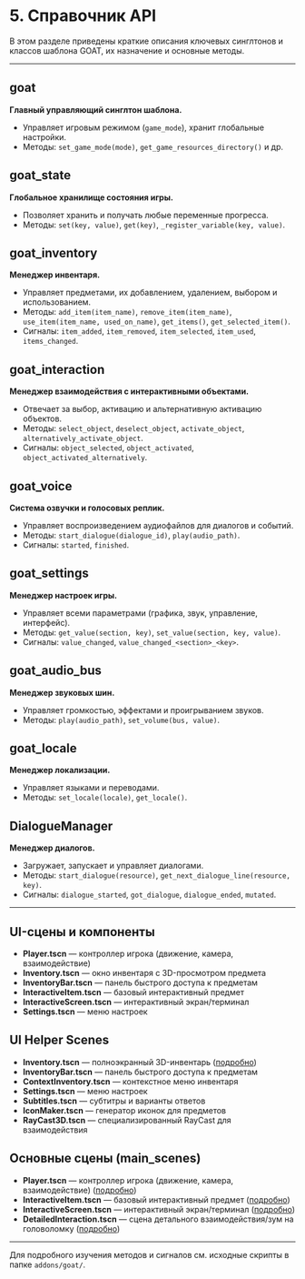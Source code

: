 # 5. Справочник API

В этом разделе приведены краткие описания ключевых синглтонов и классов шаблона GOAT, их назначение и основные методы.

---

## goat
**Главный управляющий синглтон шаблона.**
- Управляет игровым режимом (`game_mode`), хранит глобальные настройки.
- Методы: `set_game_mode(mode)`, `get_game_resources_directory()` и др.

## goat_state
**Глобальное хранилище состояния игры.**
- Позволяет хранить и получать любые переменные прогресса.
- Методы: `set(key, value)`, `get(key)`, `_register_variable(key, value)`.

## goat_inventory
**Менеджер инвентаря.**
- Управляет предметами, их добавлением, удалением, выбором и использованием.
- Методы: `add_item(item_name)`, `remove_item(item_name)`, `use_item(item_name, used_on_name)`, `get_items()`, `get_selected_item()`.
- Сигналы: `item_added`, `item_removed`, `item_selected`, `item_used`, `items_changed`.

## goat_interaction
**Менеджер взаимодействия с интерактивными объектами.**
- Отвечает за выбор, активацию и альтернативную активацию объектов.
- Методы: `select_object`, `deselect_object`, `activate_object`, `alternatively_activate_object`.
- Сигналы: `object_selected`, `object_activated`, `object_activated_alternatively`.

## goat_voice
**Система озвучки и голосовых реплик.**
- Управляет воспроизведением аудиофайлов для диалогов и событий.
- Методы: `start_dialogue(dialogue_id)`, `play(audio_path)`.
- Сигналы: `started`, `finished`.

## goat_settings
**Менеджер настроек игры.**
- Управляет всеми параметрами (графика, звук, управление, интерфейс).
- Методы: `get_value(section, key)`, `set_value(section, key, value)`.
- Сигналы: `value_changed`, `value_changed_<section>_<key>`.

## goat_audio_bus
**Менеджер звуковых шин.**
- Управляет громкостью, эффектами и проигрыванием звуков.
- Методы: `play(audio_path)`, `set_volume(bus, value)`.

## goat_locale
**Менеджер локализации.**
- Управляет языками и переводами.
- Методы: `set_locale(locale)`, `get_locale()`.

## DialogueManager
**Менеджер диалогов.**
- Загружает, запускает и управляет диалогами.
- Методы: `start_dialogue(resource)`, `get_next_dialogue_line(resource, key)`.
- Сигналы: `dialogue_started`, `got_dialogue`, `dialogue_ended`, `mutated`.

---

## UI-сцены и компоненты

- **Player.tscn** — контроллер игрока (движение, камера, взаимодействие)
- **Inventory.tscn** — окно инвентаря с 3D-просмотром предмета
- **InventoryBar.tscn** — панель быстрого доступа к предметам
- **InteractiveItem.tscn** — базовый интерактивный предмет
- **InteractiveScreen.tscn** — интерактивный экран/терминал
- **Settings.tscn** — меню настроек

## UI Helper Scenes

- **Inventory.tscn** — полноэкранный 3D-инвентарь ([подробно](./features/helper_scenes.md#inventory))
- **InventoryBar.tscn** — панель быстрого доступа к предметам
- **ContextInventory.tscn** — контекстное меню инвентаря
- **Settings.tscn** — меню настроек
- **Subtitles.tscn** — субтитры и варианты ответов
- **IconMaker.tscn** — генератор иконок для предметов
- **RayCast3D.tscn** — специализированный RayCast для взаимодействия

## Основные сцены (main_scenes)

- **Player.tscn** — контроллер игрока (движение, камера, взаимодействие) ([подробно](./features/main_scenes.md#playertscn))
- **InteractiveItem.tscn** — базовый интерактивный предмет ([подробно](./features/main_scenes.md#interactiveitemtscn))
- **InteractiveScreen.tscn** — интерактивный экран/терминал ([подробно](./features/main_scenes.md#interactivescreentscn))
- **DetailedInteraction.tscn** — сцена детального взаимодействия/зум на головоломку ([подробно](./features/main_scenes.md#detailedinteractiontscn))

---

Для подробного изучения методов и сигналов см. исходные скрипты в папке `addons/goat/`.
